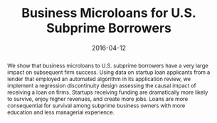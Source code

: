 ---
title: "Business Microloans for U.S. Subprime Borrowers"
collection: publications
category: Published_Papers
permalink: /publication/business-microloans
date: 2016-04-12
venue: 'Journal of Financial and Quantitative Analysis'
paperurl: '/files/pdf/research/business_microloans.pdf'
link: 'https://doi.org/10.1017/S0022109016000144'
github: 'https://github.com/cesare-fracassi/business_microloans'
citation: 'Fracassi, C., M. Garmaise, S. Kogan, and G. Natividad. 2016. &quot;Business Microloans for U.S. Subprime Borrowers.&quot; <i>Journal of Financial and Quantitative Analysis</i> 51 (1), 55-83.'
abstract: 'We show that business microloans to U.S. subprime borrowers have a very large impact on subsequent firm success. Using data on startup loan applicants from a lender that employed an automated algorithm in its application review, we implement a regression discontinuity design assessing the causal impact of receiving a loan on firms. Startups receiving funding are dramatically more likely to survive, enjoy higher revenues, and create more jobs. Loans are more consequential for survival among subprime business owners with more education and less managerial experience.'
---